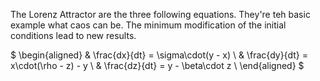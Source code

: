 The Lorenz Attractor are the three following equations. They're teh basic example what caos can be. The minimum modification of the initial conditions lead to new results.

$
    \begin{aligned}
        & \frac{dx}{dt} = \sigma\cdot(y - x)         \\
        & \frac{dy}{dt} = x\cdot(\rho - z) - y       \\
        & \frac{dz}{dt} = y - \beta\cdot z           \\
    \end{aligned}
$